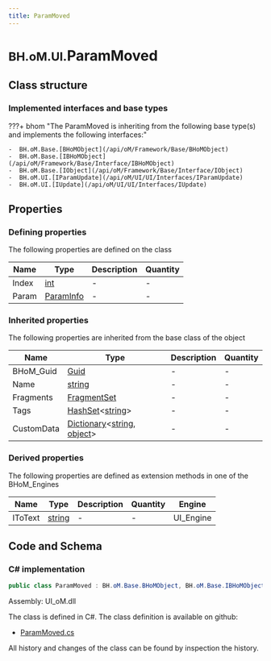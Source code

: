 ```yaml
---
title: ParamMoved
---
```


# <small>BH.oM.UI.</small>**ParamMoved**



## Class structure

### Implemented interfaces and base types

???+ bhom "The ParamMoved is inheriting from the following base type(s) and implements the following interfaces:"

    -  BH.oM.Base.[BHoMObject](/api/oM/Framework/Base/BHoMObject)
    -  BH.oM.Base.[IBHoMObject](/api/oM/Framework/Base/Interface/IBHoMObject)
    -  BH.oM.Base.[IObject](/api/oM/Framework/Base/Interface/IObject)
    -  BH.oM.UI.[IParamUpdate](/api/oM/UI/UI/Interfaces/IParamUpdate)
    -  BH.oM.UI.[IUpdate](/api/oM/UI/UI/Interfaces/IUpdate)


## Properties



### Defining properties

The following properties are defined on the class

| Name             | Type             | Description      | Quantity         |
|------------------|------------------|------------------|------------------|
| Index | [int](https://learn.microsoft.com/en-us/dotnet/api/System.Int32?view=netstandard-2.0) | - | - |
| Param | [ParamInfo](/api/oM/UI/UI/ParamInfo) | - | - |


### Inherited properties
The following properties are inherited from the base class of the object

| Name             | Type             | Description      | Quantity         |
|------------------|------------------|------------------|------------------|
| BHoM_Guid | [Guid](https://learn.microsoft.com/en-us/dotnet/api/System.Guid?view=netstandard-2.0) | - | - |
| Name | [string](https://learn.microsoft.com/en-us/dotnet/api/System.String?view=netstandard-2.0) | - | - |
| Fragments | [FragmentSet](/api/oM/Framework/Base/FragmentSet) | - | - |
| Tags | [HashSet](https://learn.microsoft.com/en-us/dotnet/api/System.Collections.Generic.HashSet-1?view=netstandard-2.0)&lt;[string](https://learn.microsoft.com/en-us/dotnet/api/System.String?view=netstandard-2.0)&gt; | - | - |
| CustomData | [Dictionary](https://learn.microsoft.com/en-us/dotnet/api/System.Collections.Generic.Dictionary-2?view=netstandard-2.0)&lt;[string](https://learn.microsoft.com/en-us/dotnet/api/System.String?view=netstandard-2.0), [object](https://learn.microsoft.com/en-us/dotnet/api/System.Object?view=netstandard-2.0)&gt; | - | - |


### Derived properties

The following properties are defined as extension methods in one of the BHoM_Engines

| Name             | Type             | Description      | Quantity         | Engine           |
|------------------|------------------|------------------|------------------|------------------|
| IToText | [string](https://learn.microsoft.com/en-us/dotnet/api/System.String?view=netstandard-2.0) | - | - | UI_Engine |


## Code and Schema

### C# implementation

``` C# title="C#"
public class ParamMoved : BH.oM.Base.BHoMObject, BH.oM.Base.IBHoMObject, BH.oM.Base.IObject, BH.oM.UI.IParamUpdate, BH.oM.UI.IUpdate
```

Assembly: UI_oM.dll

The class is defined in C#. The class definition is available on github:

- [ParamMoved.cs](https://github.com/BHoM/BHoM_UI/blob/develop/UI_oM/Updates\ParamMoved.cs)

All history and changes of the class can be found by inspection the history.
